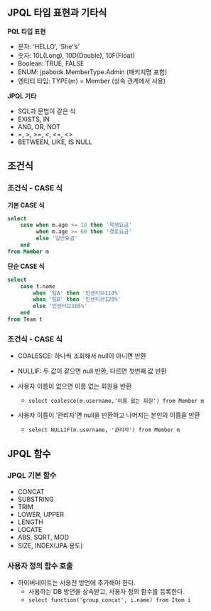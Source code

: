 ## JPQL 타입 표현과 기타식
**PQL 타입 표현**
- 문자: ‘HELLO’, ‘She’’s’
- 숫자: 10L(Long), 10D(Double), 10F(Float)
- Boolean: TRUE, FALSE
- ENUM: jpabook.MemberType.Admin (패키지명 포함)
- 엔티티 타입: TYPE(m) = Member (상속 관계에서 사용)

**JPQL 기타**
- SQL과 문법이 같은 식
- EXISTS, IN
- AND, OR, NOT
- =, >, >=, <, <=, <>
- BETWEEN, LIKE, IS NULL

## 조건식
### 조건식 - CASE 식
**기본 CASE 식**
```sql
select
	case when m.age <= 10 then '학생요금'
		 when m.age >= 60 then '경로요금'
		 else '일반요금'
	end
from Member m
```

**단순 CASE 식**
```sql
select
	case t.name
		when '팀A' then '인센티브110%'
		when '팀B' then '인센티브120%'
		else '인센티브105%'
	end
from Team t
```
### 조건식 - CASE 식
- COALESCE: 하나씩 조회해서 null이 아니면 반환
- NULLIF: 두 값이 같으면 null 반환, 다르면 첫번째 값 반환

- 사용자 이름이 없으면 이름 없는 회원을 반환
	- `select coalesce(m.username,'이름 없는 회원') from Member m`
- 사용자 이름이 ‘관리자’면 null을 반환하고 나머지는 본인의 이름을 반환
	- `select NULLIF(m.username, '관리자') from Member m`

## JPQL 함수
### JPQL 기본 함수
- CONCAT
- SUBSTRING
- TRIM
- LOWER, UPPER
- LENGTH
- LOCATE
- ABS, SQRT, MOD
- SIZE, INDEX(JPA 용도)

### 사용자 정의 함수 호출
- 하이버네이트는 사용전 방언에 추가해야 한다.
	-  사용하는 DB 방언을 상속받고, 사용자 정의 함수를 등록한다.
	- `select function('group_concat', i.name) from Item i`


